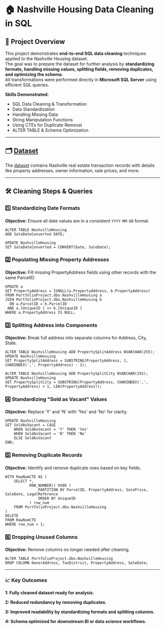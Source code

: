 # 🏠 Nashville Housing Data Cleaning in SQL

## 📌 Project Overview
This project demonstrates **end-to-end SQL data cleaning** techniques applied to the Nashville Housing dataset.  
The goal was to prepare the dataset for further analysis by **standardizing formats, handling missing values, splitting fields, removing duplicates, and optimizing the schema**.  
All transformations were performed directly in **Microsoft SQL Server** using efficient SQL queries.

**Skills Demonstrated:**
- SQL Data Cleaning & Transformation
- Data Standardization
- Handling Missing Data
- String Manipulation Functions
- Using CTEs for Duplicate Removal
- ALTER TABLE & Schema Optimization

---

## 🗂 [Dataset](https://github.com/ChonkiAI/Nashville_Housing_Data_Cleaning_SQL/blob/main/Nashville%20Housing%20Data.xlsx)
The [dataset](https://github.com/ChonkiAI/Nashville_Housing_Data_Cleaning_SQL/blob/main/Nashville%20Housing%20Data.xlsx) contains Nashville real estate transaction records with details like property addresses, owner information, sale prices, and more.

---

## 🛠 Cleaning Steps & Queries

### 1️⃣ Standardizing Date Formats
**Objective:** Ensure all date values are in a consistent `YYYY-MM-DD` format.
```
ALTER TABLE NashvilleHousing
ADD SaleDateConverted DATE;

UPDATE NashvilleHousing
SET SaleDateConverted = CONVERT(Date, SaleDate);
```
### 2️⃣ Populating Missing Property Addresses
**Objective:** Fill missing PropertyAddress fields using other records with the same ParcelID.
```
UPDATE a
SET PropertyAddress = ISNULL(a.PropertyAddress, b.PropertyAddress)
FROM PortfolioProject.dbo.NashvilleHousing a
JOIN PortfolioProject.dbo.NashvilleHousing b
  ON a.ParcelID = b.ParcelID
 AND a.[UniqueID ] <> b.[UniqueID ]
WHERE a.PropertyAddress IS NULL;
```
### 3️⃣ Splitting Address into Components
**Objective:** Break full address into separate columns for Address, City, State.
```
ALTER TABLE NashvilleHousing ADD PropertySplitAddress NVARCHAR(255);
UPDATE NashvilleHousing
SET PropertySplitAddress = SUBSTRING(PropertyAddress, 1, CHARINDEX(',', PropertyAddress) - 1);

ALTER TABLE NashvilleHousing ADD PropertySplitCity NVARCHAR(255);
UPDATE NashvilleHousing
SET PropertySplitCity = SUBSTRING(PropertyAddress, CHARINDEX(',', PropertyAddress) + 1, LEN(PropertyAddress));
```
### 4️⃣ Standardizing "Sold as Vacant" Values
**Objective:** Replace 'Y' and 'N' with 'Yes' and 'No' for clarity.
```
UPDATE NashvilleHousing
SET SoldAsVacant = CASE
    WHEN SoldAsVacant = 'Y' THEN 'Yes'
    WHEN SoldAsVacant = 'N' THEN 'No'
    ELSE SoldAsVacant
END;
```
### 5️⃣ Removing Duplicate Records
**Objective:** Identify and remove duplicate rows based on key fields.
```
WITH RowNumCTE AS (
    SELECT *,
           ROW_NUMBER() OVER (
               PARTITION BY ParcelID, PropertyAddress, SalePrice, SaleDate, LegalReference
               ORDER BY UniqueID
           ) row_num
    FROM PortfolioProject.dbo.NashvilleHousing
)
DELETE
FROM RowNumCTE
WHERE row_num > 1;
```
### 6️⃣ Dropping Unused Columns
**Objective:** Remove columns no longer needed after cleaning.
```
ALTER TABLE PortfolioProject.dbo.NashvilleHousing
DROP COLUMN OwnerAddress, TaxDistrict, PropertyAddress, SaleDate;
```
---
### 📈 Key Outcomes
**1: Fully cleaned dataset ready for analysis.**

**2: Reduced redundancy by removing duplicates.**

**3: Improved readability by standardizing formats and splitting columns.**

**4: Schema optimized for downstream BI or data science workflows.**

